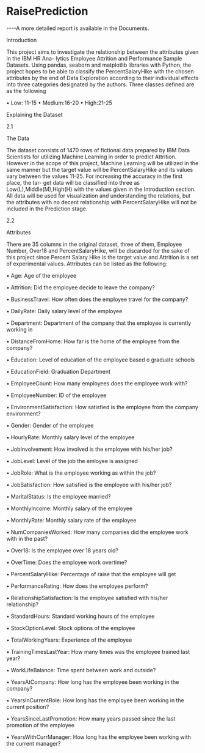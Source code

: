 # RaisePrediction
----A more detailed report is available in the Documents.

Introduction

This project aims to investigate the relationship between the attributes given in the IBM HR Ana-
lytics Employee Attrition and Performance Sample Datasets. Using pandas, seaborn and matplotlib
libraries with Python, the project hopes to be able to classify the PercentSalaryHike with the
chosen attributes by the end of Data Exploration according to their individual effects into three
categories designated by the authors. Three classes defined are as the following

• Low: 11-15
• Medium:16-20
• High:21-25

Explaining the Dataset

2.1

The Data

The dataset consists of 1470 rows of fictional data prepared by IBM Data Scientists for utilizing
Machine Learning in order to predict Attrition. However in the scope of this project, Machine
Learning will be utilized in the same manner but the target value will be PercentSalaryHike and
its values vary between the values 11-25. For increasing the accuracy in the first place, the tar-
get data will be classified into three as Low(L),Middle(M),High(H) with the values given in the
Introduction section. All data will be used for visualization and understanding the relations,
but the attributes with no decent relationship with PercentSalaryHike will not be included in the
Prediction stage.

2.2

Attributes

There are 35 columns in the original dataset, three of them, Employee Number, Over18 and
PercentSalaryHike, will be discarded for the sake of this project since Percent Salary Hike is the
target value and Attrition is a set of experimental values. Attributes can be listed as the following:

• Age: Age of the employee

• Attrition: Did the employee decide to leave the company?

• BusinessTravel: How often does the employee travel for the company?

• DailyRate: Daily salary level of the employee

• Department: Department of the company that the employee is currently working in

• DistanceFromHome: How far is the home of the employee from the company?

• Education: Level of education of the employee based o graduate schools

• EducationField: Graduation Department

• EmployeeCount: How many employees does the employee work with?

• EmployeeNumber: ID of the employee

• EnvironmentSatisfaction: How satisfied is the employee from the company environment?

• Gender: Gender of the employee

• HourlyRate: Monthly salary level of the employee

• JobInvolvement: How involved is the employee with his/her job?

• JobLevel: Level of the job the emloyee is assigned

• JobRole: What is the employee working as within the job?

• JobSatisfaction: How satisfied is the employee with his/her job?

• MaritalStatus: Is the employee married?

• MonthlyIncome: Monthly salary of the employee

• MonthlyRate: Monthly salary rate of the employee

• NumCompaniesWorked: How many companies did the employee work with in the past?

• Over18: Is the employee over 18 years old?

• OverTime: Does the employee work overtime?

• PercentSalaryHike: Percentage of raise that the employee will get

• PerformanceRating: How does the employee perform?

• RelationshipSatisfaction: Is the employee satisfied with his/her relationship?

• StandardHours: Standard working hours of the employee

• StockOptionLevel: Stock options of the employee

• TotalWorkingYears: Experience of the employee

• TrainingTimesLastYear: How many times was the employee trained last year?

• WorkLifeBalance: Time spent between work and outside?

• YearsAtCompany: How long has the employee been working in the company?

• YearsInCurrentRole: How long has the employee been working in the current position?

• YearsSinceLastPromotion: How many years passed since the last promotion of the employee

• YearsWithCurrManager: How long has the employee been working with the current
manager?



